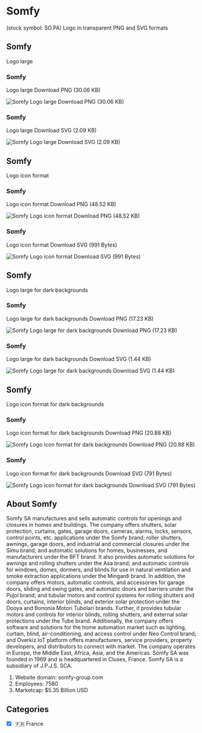 # Somfy
 (stock symbol: SO.PA) Logo in transparent PNG and SVG formats

## Somfy
 Logo large

### Somfy
 Logo large Download PNG (30.06 KB)

![Somfy
 Logo large Download PNG (30.06 KB)](/img/orig/SO.PA_BIG-d50b7368.png)

### Somfy
 Logo large Download SVG (2.09 KB)

![Somfy
 Logo large Download SVG (2.09 KB)](/img/orig/SO.PA_BIG-40678ae9.svg)

## Somfy
 Logo icon format

### Somfy
 Logo icon format Download PNG (48.52 KB)

![Somfy
 Logo icon format Download PNG (48.52 KB)](/img/orig/SO.PA-fea83676.png)

### Somfy
 Logo icon format Download SVG (991 Bytes)

![Somfy
 Logo icon format Download SVG (991 Bytes)](/img/orig/SO.PA-3e3ff821.svg)

## Somfy
 Logo large for dark backgrounds

### Somfy
 Logo large for dark backgrounds Download PNG (17.23 KB)

![Somfy
 Logo large for dark backgrounds Download PNG (17.23 KB)](/img/orig/SO.PA_BIG.D-5f9878ca.png)

### Somfy
 Logo large for dark backgrounds Download SVG (1.44 KB)

![Somfy
 Logo large for dark backgrounds Download SVG (1.44 KB)](/img/orig/SO.PA_BIG.D-0e12f4b9.svg)

## Somfy
 Logo icon format for dark backgrounds

### Somfy
 Logo icon format for dark backgrounds Download PNG (20.88 KB)

![Somfy
 Logo icon format for dark backgrounds Download PNG (20.88 KB)](/img/orig/SO.PA.D-3c3a1242.png)

### Somfy
 Logo icon format for dark backgrounds Download SVG (791 Bytes)

![Somfy
 Logo icon format for dark backgrounds Download SVG (791 Bytes)](/img/orig/SO.PA.D-f480589c.svg)

## About Somfy


Somfy SA manufactures and sells automatic controls for openings and closures in homes and buildings. The company offers shutters, solar protection, curtains, gates, garage doors, cameras, alarms, locks, sensors, control points, etc. applications under the Somfy brand; roller shutters, awnings, garage doors, and industrial and commercial closures under the Simu brand; and automatic solutions for homes, businesses, and manufacturers under the BFT brand. It also provides automatic solutions for awnings and rolling shutters under the Asa brand; and automatic controls for windows, domes, dormers, and blinds for use in natural ventilation and smoke extraction applications under the Mingardi brand. In addition, the company offers motors, automatic controls, and accessories for garage doors, sliding and swing gates, and automatic doors and barriers under the Pujol brand; and tubular motors and control systems for rolling shutters and doors, curtains, interior blinds, and exterior solar protection under the Dooya and Bononia Motori Tubolari brands. Further, it provides tubular motors and controls for interior blinds, rolling shutters, and external solar protections under the Tube brand. Additionally, the company offers software and solutions for the home automation market such as lighting, curtain, blind, air-conditioning, and access control under Neo Control brand; and Overkiz IoT platform offers manufacturers, service providers, property developers, and distributors to connect with market. The company operates in Europe, the Middle East, Africa, Asia, and the Americas. Somfy SA was founded in 1969 and is headquartered in Cluses, France. Somfy SA is a subsidiary of J.P.J.S. SCA.

1. Website domain: somfy-group.com
2. Employees: 7580
3. Marketcap: $5.35 Billion USD


## Categories
- [x] 🇫🇷 France
